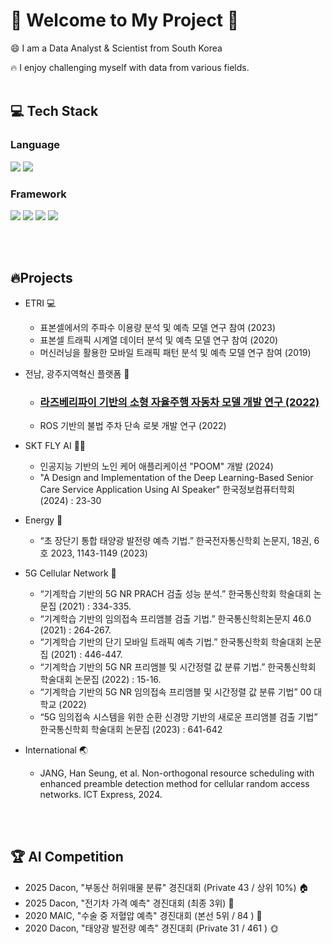 # 👋 Welcome to My Project 👋

<!--
**Muns91/Muns91** is a ✨ _special_ ✨ repository because its `README.md` (this file) appears on your GitHub profile.

Here are some ideas to get you started:

- 🔭 I’m currently working on ...
- 🌱 I’m currently learning ...
- 👯 I’m looking to collaborate on ...
- 🤔 I’m looking for help with ...
- 💬 Ask me about ...
- 📫 How to reach me: ...
- 😄 Pronouns: ...
- ⚡ Fun fact: ...
-->
😄 I am a Data Analyst & Scientist from South Korea

🔥 I enjoy challenging myself with data from various fields.
<br><br>

## 💻 Tech Stack

### Language
<img src="https://img.shields.io/badge/Python-3776AB?style=flat-square&logo=Python&logoColor=white"/> <img src="https://img.shields.io/badge/MySQL-4479A1?style=flat-square&logo=MySQL&logoColor=white"/>

### Framework
<img src="https://img.shields.io/badge/TensorFlow-FF6F00?style=flat-square&logo=TensorFlow&logoColor=white"/> <img src="https://img.shields.io/badge/pytorch-EE4C2C?style=flat-square&logo=pytorch&logoColor=white"/> <img src="https://img.shields.io/badge/opencv-5C3EE8?style=flat-square&logo=opencv&logoColor=white"/> <img src="https://img.shields.io/badge/ros-22314E?style=flat-square&logo=ros&logoColor=white"/>

<br><br>
## 🔥Projects
- ETRI 💻
    - 표본셀에서의 주파수 이용량 분석 및 예측 모델 연구 참여 (2023)
    - 표본셀 트래픽 시계열 데이터 분석 및 예측 모델 연구 참여 (2020)
    - 머신러닝을 활용한 모바일 트래픽 패턴 분석 및 예측 모델 연구 참여 (2019)
      
- 전남, 광주지역혁신 플랫폼 🚗
    - ### [라즈베리파이 기반의 소형 자율주행 자동차 모델 개발 연구 (2022)](https://github.com/Muns91/The-Deep-Learning-based-Small-Autonomous-Mobility-with-Raspberry-Pi.git)
    - ROS 기반의 불법 주차 단속 로봇 개발 연구 (2022)

- SKT FLY AI 👵👴
    - 인공지능 기반의 노인 케어 애플리케이션 "POOM" 개발 (2024)
    - "A Design and Implementation of the Deep Learning-Based Senior Care Service Application Using AI Speaker" 한국정보컴퓨터학회 (2024) : 23-30 

- Energy 🔋
    - “초 장단기 통합 태양광 발전량 예측 기법.” 한국전자통신학회 논문지, 18권, 6호 2023, 1143-1149 (2023)
 
- 5G Cellular Network 📱
    - “기계학습 기반의 5G NR PRACH 검출 성능 분석.” 한국통신학회 학술대회 논문집 (2021) : 334-335.
    - “기계학습 기반의 임의접속 프리앰블 검출 기법.” 한국통신학회논문지 46.0 (2021) : 264-267.
    - “기계학습 기반의 단기 모바일 트래픽 예측 기법.” 한국통신학회 학술대회 논문집 (2021) : 446-447.
    - “기계학습 기반의 5G NR 프리앰블 및 시간정렬 값 분류 기법.” 한국통신학회 학술대회 논문집 (2022) : 15-16.
    - “기계학습 기반의 5G NR 임의접속 프리앰블 및 시간정렬 값 분류 기법” 00 대학교 (2022)
    - “5G 임의접속 시스템을 위한 순환 신경망 기반의 새로운 프리앰블 검출 기법” 한국통신학회 학술대회 논문집 (2023) : 641-642

- International 🌏
    - JANG, Han Seung, et al. Non-orthogonal resource scheduling with enhanced preamble detection method for cellular random access networks. ICT Express, 2024.

<br><br>
## 🏆 AI Competition 
- 2025 Dacon, "부동산 허위매물 분류" 경진대회 (Private 43 / 상위 10%) 🏠 
- 2025 Dacon,  "전기차 가격 예측" 경진대회 (최종 3위) 🚙
- 2020 MAIC, "수술 중 저혈압 예측" 경진대회 (본선 5위 / 84 ) 🏥
- 2020 Dacon, "태양광 발전량 예측" 경진대회 (Private 31 / 461 ) 🌞
